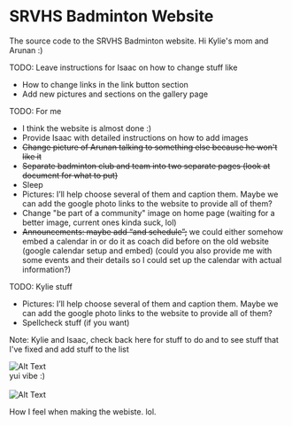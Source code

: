 # SRVHS Badminton Website
The source code to the SRVHS Badminton website.
Hi Kylie's mom and Arunan :)

TODO: Leave instructions for Isaac on how to change stuff like 
- How to change links in the link button section
- Add new pictures and sections on the gallery page

TODO: For me
- I think the website is almost done :)
- Provide Isaac with detailed instructions on how to add images
- ~~Change picture of Arunan talking to something else because he won't like it~~
- ~~Separate badminton club and team into two separate pages (look at document for what to put)~~
- Sleep
- Pictures: I’ll help choose several of them and caption them. Maybe we can add the google photo links to the website to provide all of them?
- Change "be part of a community" image on home page (waiting for a better image, current ones kinda suck, lol)
- ~~Announcements: maybe add “and schedule”;~~ we could either somehow embed a calendar in or do it as coach did before on the old website (google calendar setup and embed) (could you also provide me with some events and their details so I could set up the calendar with actual information?)


TODO: Kylie stuff
- Pictures: I’ll help choose several of them and caption them. Maybe we can add the google photo links to the website to provide all of them? 
- Spellcheck stuff (if you want)

Note: Kylie and Isaac, check back here for stuff to do and to see stuff that I've fixed and add stuff to the list 

![Alt Text](https://external-content.duckduckgo.com/iu/?u=https%3A%2F%2Forig00.deviantart.net%2Fbb5f%2Ff%2F2013%2F011%2F4%2Fb%2Fk_on__movie__1__gif__by_kiirochi-d5r7pjt.gif&f=1&nofb=1)<br>
yui vibe :)<br>
<br>
![Alt Text](https://pa1.narvii.com/6321/b31579ac3f5d17c535a12eb967a96c68b4970f04_hq.gif)<br>
<p>How I feel when making the webiste. lol.</p>
